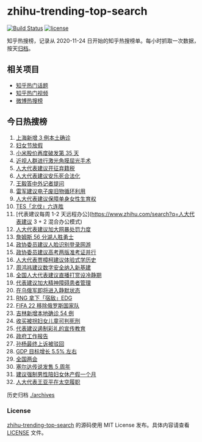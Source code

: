 # zhihu-trending-top-search

[![Build Status](https://github.com/justjavac/zhihu-trending-top-search/workflows/ci/badge.svg?branch=main)](https://github.com/justjavac/zhihu-trending-top-search/actions)
[![license](https://img.shields.io/github/license/justjavac/zhihu-trending-top-search)](https://github.com/justjavac/zhihu-trending-top-search/blob/main/LICENSE)

知乎热搜榜，记录从 2020-11-24 日开始的知乎热搜榜单。每小时抓取一次数据，按天[归档](./archives)。

## 相关项目

- [知乎热门话题](https://github.com/justjavac/zhihu-trending-hot-questions)
- [知乎热门视频](https://github.com/justjavac/zhihu-trending-hot-video)
- [微博热搜榜](https://github.com/justjavac/weibo-trending-hot-search)

## 今日热搜榜

<!-- BEGIN -->
<!-- 最后更新时间 Mon Mar 07 2022 20:16:28 GMT+0800 (China Standard Time) -->

1. [上海新增 3 例本土确诊](https://www.zhihu.com/search?q=上海疫情)
1. [妇女节放假](https://www.zhihu.com/search?q=妇女节)
1. [小米股价再度破发第 35 天](https://www.zhihu.com/search?q=小米股价)
1. [近视人群进行激光角膜屈光手术](https://www.zhihu.com/search?q=18~45岁近视人群)
1. [人大代表建议开征弃籍税](https://www.zhihu.com/search?q=移民弃籍税)
1. [人大代表建议安乐死合法化](https://www.zhihu.com/search?q=安乐死合法化)
1. [王毅答中外记者提问](https://www.zhihu.com/search?q=王毅)
1. [雷军建议电子废旧物循环利用](https://www.zhihu.com/search?q=雷军)
1. [人大代表建议保障单身女性生育权](https://www.zhihu.com/search?q=保障单身女性生育权)
1. [TES「北伐」六连胜](https://www.zhihu.com/search?q=tes)
1. [代表建议每周 1-2 天远程办公](https://www.zhihu.com/search?q=人大代表建议 3 + 2 混合办公模式)
1. [人大代表建议加大网暴处罚力度](https://www.zhihu.com/search?q=人大代表建议加大网暴处罚力度)
1. [詹姆斯 56 分湖人胜勇士](https://www.zhihu.com/search?q=湖人)
1. [政协委员建议人脸识别登录网游](https://www.zhihu.com/search?q=强制人脸识别登录网游)
1. [政协委员建议高考两版准考证并行](https://www.zhihu.com/search?q=高考纸版电子版准考证并行)
1. [人大代表贾樟柯建议体验式学历史](https://www.zhihu.com/search?q=人大代表贾樟柯)
1. [周鸿祎建议数字安全纳入新基建](https://www.zhihu.com/search?q=周鸿祎建议数字安全纳入新基建)
1. [全国人大代表建议直播打赏设冷静期](https://www.zhihu.com/search?q=直播打赏设冷静期)
1. [代表建议加大精神障碍患者管理](https://www.zhihu.com/search?q=人大代表建议加大精神障碍患者管理)
1. [在乌俄军即将进入静默状态](https://www.zhihu.com/search?q=俄罗斯乌克兰)
1. [RNG 拿下「宿敌」EDG](https://www.zhihu.com/search?q=rng)
1. [FIFA 22 移除俄罗斯国家队](https://www.zhihu.com/search?q=FIFA)
1. [吉林新增本地确诊 54 例](https://www.zhihu.com/search?q=吉林疫情)
1. [收买被拐妇女儿童可判死刑](https://www.zhihu.com/search?q=收买妇女最高死刑)
1. [代表建议遏制彩礼的宣传教育](https://www.zhihu.com/search?q=遏制高额彩礼的宣传教育)
1. [政府工作报告](https://www.zhihu.com/search?q=政府工作报告)
1. [孙杨最终上诉被驳回](https://www.zhihu.com/search?q=孙杨)
1. [GDP 目标增长 5.5% 左右](https://www.zhihu.com/search?q=gdp)
1. [全国两会](https://www.zhihu.com/search?q=两会开幕)
1. [塞尔达传说发售 5 周年](https://www.zhihu.com/search?q=塞尔达)
1. [建议强制男性陪妇女休产假一个月](https://www.zhihu.com/search?q=男性产假)
1. [人大代表王亚平在太空履职](https://www.zhihu.com/search?q=王亚平在太空出差)

<!-- END -->

历史归档 [./archives](./archives)

### License

[zhihu-trending-top-search](https://github.com/justjavac/zhihu-trending-top-search)
的源码使用 MIT License 发布。具体内容请查看 [LICENSE](./LICENSE) 文件。
